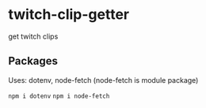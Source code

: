 # twitch-clip-getter
get twitch clips


## Packages
Uses:  dotenv, node-fetch
(node-fetch is module package)

`npm i dotenv`
`npm i node-fetch`
